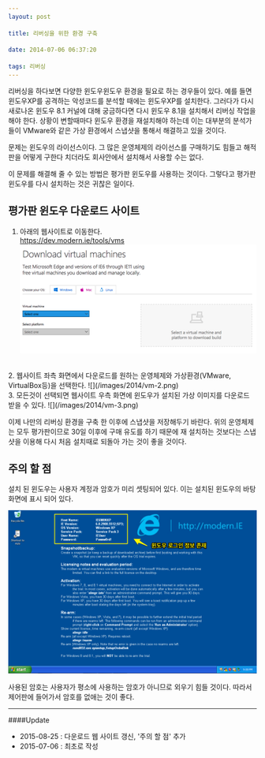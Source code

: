 ```yaml
---
layout: post

title: 리버싱을 위한 환경 구축

date: 2014-07-06 06:37:20

tags: 리버싱
---
```


리버싱을 하다보면 다양한 윈도우윈도우 환경을 필요로 하는 경우들이 있다. 예를 들면 윈도우XP를 공격하는 악성코드를 분석할 때에는 윈도우XP를 설치한다. 그러다가 다시 새로나온 윈도우 8.1 커널에 대해 궁금하다면 다시 윈도우 8.1을 설치해서 리버싱 작업을 해야 한다. 상황이 변할때마다 윈도우 환경을 재설치해야 하는데 이는 대부분의 분석가들이 VMware와 같은 가상 환경에서 스냅샷을 통해서 해결하고 있을 것이다.

문제는 윈도우의 라이선스이다. 그 많은 운영체제의 라이선스를 구매하기도 힘들고 해적판을 어떻게 구한다 치더라도 회사안에서 설치해서 사용할 수는 없다.

이 문제를 해결해 줄 수 있는 방법은 평가판 윈도우를 사용하는 것이다. 그렇다고 평가판 윈도우를 다시 설치하는 것은 귀찮은 일이다. 

## 평가판 윈도우 다운로드 사이트

1. 아래의 웹사이트로 이동한다. <br>
https://dev.modern.ie/tools/vms
![](/images/2014/vm-1.png)
<br>
2. 웹사이트 좌측 화면에서 다운로드를 원하는 운영체제와 가상환경(VMware, VirtualBox등)을 선택한다.
![](/images/2014/vm-2.png)
<br>
3. 모든것이 선택되면 웹사이트 우측 화면에 윈도우가 설치된 가상 이미지를 다운로드 받을 수 있다.
![](/images/2014/vm-3.png)

<p>
이제 나만의 리버싱 환경을 구축 한 이후에 스냅샷을 저장해두기 바란다. 위의 운영체제는 모두 평가판이므로 30일 이후에 구매 유도를 하기 때문에 재 설치하는 것보다는 스냅샷을 이용해 다시 처음 설치때로 되돌아 가는 것이 좋을 것이다.

## 주의 할 점

설치 된 윈도우는 사용자 계정과 암호가 미리 셋팅되어 있다. 이는 설치된 윈도우의 바탕화면에 표시 되어 있다. 

![](/images/2014/win_xp.png)

사용된 암호는 사용자가 평소에 사용하는 암호가 아니므로 외우기 힘들 것이다. 따라서 제어판에 들어가서 암호를 없애는 것이 좋다.

***

####Update

- 2015-08-25 : 다운로드 웹 사이트 갱신, '주의 할 점' 추가
- 2015-07-06 : 최초로 작성